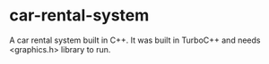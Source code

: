 # car-rental-system
A car rental system built in C++. It was built in TurboC++ and needs &lt;graphics.h> library to run.
